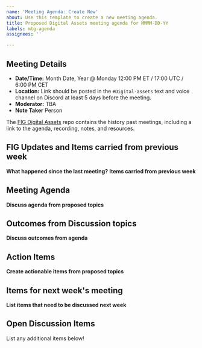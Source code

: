 ```yaml
---
name: 'Meeting Agenda: Create New'
about: Use this template to create a new meeting agenda.
title: Proposed Digital Assets meeting agenda for MMMM-DD-YY
labels: mtg-agenda
assignees: ''

---
```


## Meeting Details

- **Date/Time:** Month Date, Year @ Monday 12:00 PM ET / 17:00 UTC / 6:00 PM CET
- **Location:** Link should be posted in the `#Digital-assets` text and voice channel on Discord at least 5 days before the meeting.
- **Moderator:** TBA
- **Note Taker** Person

The [FIG Digital Assets](https://github.com/Open-MV/fig-digitalassets/tree/main/meetings) repo contains the history past meetings, including a link to the agenda, recording, notes, and resources.

## FIG Updates and Items carried from previous week

**What happened since the last meeting?**
**Items carried from previous week**

## Meeting Agenda

**Discuss agenda from proposed topics**

## Outcomes from Discussion topics

**Discuss outcomes from agenda**

## Action Items

**Create actionable items from proposed topics**

## Items for next week's meeting
**List items that need to be discussed next week**

## Open Discussion Items

List any additional items below!